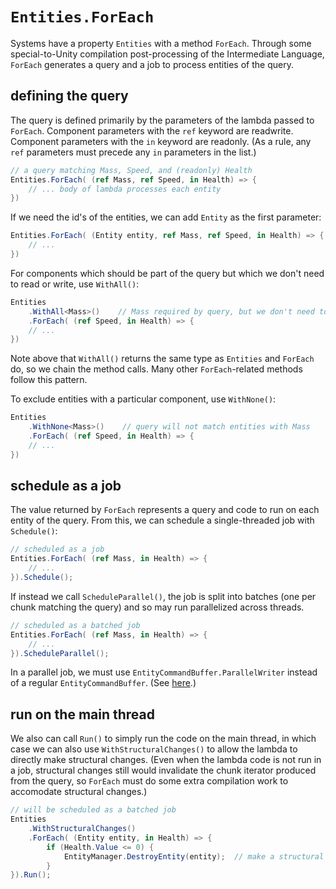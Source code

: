 # `Entities.ForEach`
<!-- 
> Topics to add
> * 
-->

Systems have a property `Entities` with a method `ForEach`. Through some special-to-Unity compilation post-processing of the Intermediate Language, `ForEach` generates a query and a job to process entities of the query.

## defining the query

The query is defined primarily by the parameters of the lambda passed to `ForEach`. Component parameters with the `ref` keyword are readwrite. Component parameters with the `in` keyword are readonly. (As a rule, any `ref` parameters must precede any `in` parameters in the list.)

```csharp
// a query matching Mass, Speed, and (readonly) Health
Entities.ForEach( (ref Mass, ref Speed, in Health) => {
    // ... body of lambda processes each entity
})
```

If we need the id's of the entities, we can add `Entity` as the first parameter:

```csharp
Entities.ForEach( (Entity entity, ref Mass, ref Speed, in Health) => {
    // ...
})
```

For components which should be part of the query but which we don't need to read or write, use `WithAll()`:

```csharp
Entities
    .WithAll<Mass>()    // Mass required by query, but we don't need to read or write Mass
    .ForEach( (ref Speed, in Health) => {
    // ...
})
```

Note above that `WithAll()` returns the same type as `Entities` and `ForEach` do, so we chain the method calls. Many other `ForEach`-related methods follow this pattern.

To exclude entities with a particular component, use `WithNone()`:

```csharp
Entities
    .WithNone<Mass>()    // query will not match entities with Mass
    .ForEach( (ref Speed, in Health) => {
    // ...
})
```

## schedule as a job

The value returned by `ForEach` represents a query and code to run on each entity of the query. From this, we can schedule a single-threaded job with `Schedule()`:

```csharp
// scheduled as a job
Entities.ForEach( (ref Mass, in Health) => {
    // ...
}).Schedule();
```

If instead we call `ScheduleParallel()`, the job is split into batches (one per chunk matching the query) and so may run parallelized across threads.

```csharp
// scheduled as a batched job
Entities.ForEach( (ref Mass, in Health) => {
    // ...
}).ScheduleParallel();
```

In a parallel job, we must use `EntityCommandBuffer.ParallelWriter` instead of a regular `EntityCommandBuffer`. (See [here](api_entity_command_buffer.md#using-EntityCommandBufferSystem).)

## run on the main thread

We also can call `Run()` to simply run the code on the main thread, in which case we can also use `WithStructuralChanges()` to allow the lambda to directly make structural changes. (Even when the lambda code is not run in a job, structural changes still would invalidate the chunk iterator produced from the query, so `ForEach` must do some extra compilation work to accomodate structural changes.)

```csharp
// will be scheduled as a batched job
Entities
    .WithStructuralChanges()
    .ForEach( (Entity entity, in Health) => {
        if (Health.Value <= 0) {
            EntityManager.DestroyEntity(entity);  // make a structural change
        }
}).Run();
```




